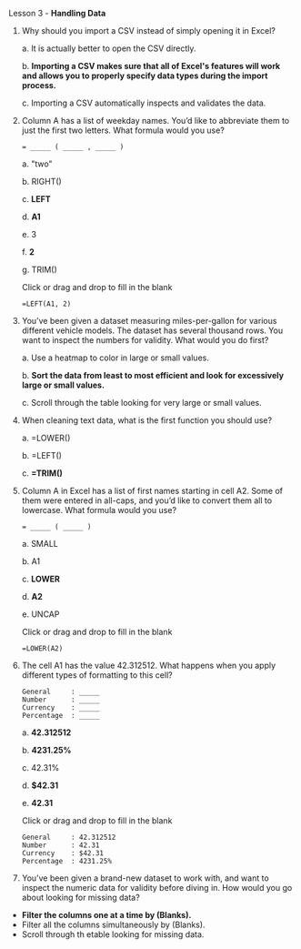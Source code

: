 Lesson 3 - **Handling Data**

1.  Why should you import a CSV instead of simply opening it in Excel?

    a.  It is actually better to open the CSV directly.
    
    b.  **Importing a CSV makes sure that all of Excel's features will work and allows you to properly specify data types during the import process.**
    
    c.  Importing a CSV automatically inspects and validates the data.

2.  Column A has a list of weekday names. You’d like to abbreviate them to just the first two letters. What formula would you use?

        = _____ ( _____ , _____ )
        
    a.  "two"
    
    b.  RIGHT()
    
    c.  **LEFT**
    
    d.	**A1**
    
    e.  3
    
    f.  **2**
    
    g.  TRIM()

    Click or drag and drop to fill in the blank
    
        =LEFT(A1, 2)

3.  You’ve been given a dataset measuring miles-per-gallon for various different vehicle models. The dataset has several thousand rows. You want to inspect the numbers for validity. What would you do first?

    a.  Use a heatmap to color in large or small values.
    
    b.  **Sort the data from least to most efficient and look for excessively large or small values.**
    
    c.  Scroll through the table looking for very large or small values.

4.  When cleaning text data, what is the first function you should use?

    a.  =LOWER()
    
    b.  =LEFT()
    
    c.  **=TRIM()**

5.  Column A in Excel has a list of first names starting in cell A2. Some of them were entered in all-caps, and you’d like to convert them all to lowercase. What formula would you use?

        = _____ ( _____ )
        
    a.  SMALL
    
    b.  A1
    
    c.  **LOWER**
    
    d.  **A2**
    
    e.  UNCAP
    
    Click or drag and drop to fill in the blank
    
        =LOWER(A2)

6.  The cell A1 has the value 42.312512. What happens when you apply different types of formatting to this cell?

        General     : _____
        Number      : _____
        Currency    : _____
        Percentage  : _____

    a.  **42.312512**
    
    b.  **4231.25%**
    
    c.  42.31%
    
    d.  **$42.31**
    
    e.  **42.31**
    
    Click or drag and drop to fill in the blank
    
        General	    : 42.312512
        Number	    : 42.31
        Currency    : $42.31
        Percentage  : 4231.25%

7.  You’ve been given a brand-new dataset to work with, and want to inspect the numeric data for validity before diving in. How would you go about looking for missing data?
-	**Filter the columns one at a time by (Blanks).**
-	Filter all the columns simultaneously by (Blanks).
-	Scroll through th etable looking for missing data.
